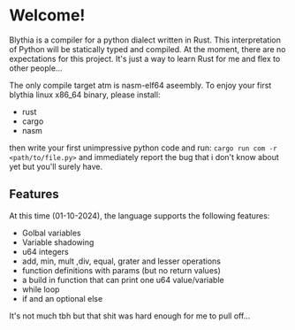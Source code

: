 # Welcome!

Blythia is a compiler for a python dialect written in Rust.
This interpretation of Python will be statically typed and compiled.
At the moment, there are no expectations for this project.
It's just a way to learn Rust for me and flex to other people...

The only compile target atm is nasm-elf64 aseembly.
To enjoy your first blythia linux x86_64 binary,
please install:
- rust
- cargo
- nasm

then write your first unimpressive python code and run:
`cargo run com -r <path/to/file.py>`
and immediately report the bug that i don't know about yet but you'll surely have.

## Features
At this time (01-10-2024), the language supports the following features:

- Golbal variables
- Variable shadowing
- u64 integers
- add, min, mult ,div, equal, grater and lesser operations
- function definitions with params (but no return values)
- a build in function that can print one u64 value/variable
- while loop
- if and an optional else

It's not much tbh but that shit was hard enough for me to pull off...
